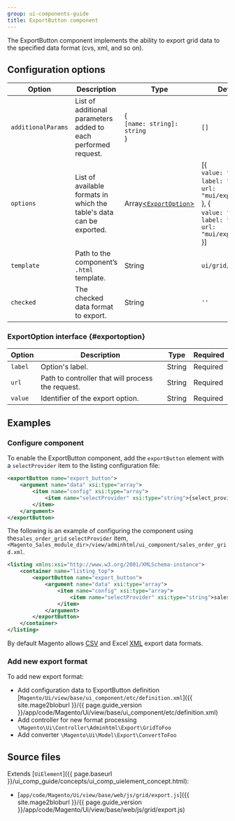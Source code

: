 ```yaml
---
group: ui-components-guide
title: ExportButton component
---
```


The ExportButton component implements the ability to export grid data to the specified data format (cvs, xml, and so on).

## Configuration options

| Option | Description | Type | Default Value |
| --- | --- | --- | --- |
| `additionalParams` | List of additional parameters added to each performed request. | {<br />`[name: string]: string`<br />} | `[]` |
| `options` | List of available formats in which the table's data can be exported. | Array[&lt;`ExportOption`&gt;](#exportoption) | [{<br />`value: "csv",`<br />`label: "CSV"`,<br />`url: "mui/export/gridToCsv"`<br />}, {<br />`value: "xml"`,<br />`label: "Excel XML",`<br />`url: "mui/export/gridToXml"`<br />}] |
| `template` | Path to the component’s `.html` template. | String | `ui/grid/exportButton` |
| `checked` | The checked data format to export. | String | `''` |

### ExportOption interface {#exportoption}

| Option | Description | Type | Required |
| --- | --- | --- | --- |
| `label` | Option's label. | String | Required |
| `url` | Path to controller that will process the request. | String | Required |
| `value` | Identifier of the export option. | String | Required |

## Examples

### Configure component

To enable the ExportButton component, add the `exportButton` element with a `selectProvider` item to the listing configuration file:

```xml
<exportButton name="export_button">
    <argument name="data" xsi:type="array">
        <item name="config" xsi:type="array">
            <item name="selectProvider" xsi:type="string">{select_provider_path}</item>
        </item>
    </argument>
</exportButton>
```


The following is an example of configuring the component using the`sales_order_grid` `selectProvider` item, `<Magento_Sales_module_dir>/view/adminhtml/ui_component/sales_order_grid.xml`.

```xml
<listing xmlns:xsi="http://www.w3.org/2001/XMLSchema-instance">
    <container name="listing_top">
        <exportButton name="export_button">
            <argument name="data" xsi:type="array">
                <item name="config" xsi:type="array">
                    <item name="selectProvider" xsi:type="string">sales_order_grid.sales_order_grid.sales_order_columns.ids</item>
                </item>
            </argument>
        </exportButton>
    </container>
</listing>
```

By default Magento allows [CSV](https://glossary.magento.com/csv) and Excel [XML](https://glossary.magento.com/xml) export data formats.

### Add new export format

To add new export format:

* Add configuration data to ExportButton definition [`Magento/Ui/view/base/ui_component/etc/definition.xml`]({{ site.mage2bloburl }}/{{ page.guide_version }}/app/code/Magento/Ui/view/base/ui_component/etc/definition.xml)
* Add controller for new format processing `\Magento\Ui\Controller\Adminhtml\Export\GridToFoo`
* Add converter `\Magento\Ui\Model\Export\ConvertToFoo`

## Source files

Extends [`UiElement`]({{ page.baseurl }}/ui_comp_guide/concepts/ui_comp_uielement_concept.html):

- [`app/code/Magento/Ui/view/base/web/js/grid/export.js`]({{ site.mage2bloburl }}/{{ page.guide_version }}/app/code/Magento/Ui/view/base/web/js/grid/export.js)

